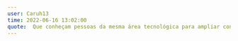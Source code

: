 ```yaml
---
user: Caruh13
time: 2022-06-16 13:02:00  
quote:  Que conheçam pessoas da mesma área tecnológica para ampliar conhecimentos e amadurecer as idéias.
---
```

